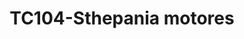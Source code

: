 ---
title: "TC104-Sthepania motores"
url: /fusagasuga/tc104-sthepania-motores/
shop: reparación de automóviles
---
